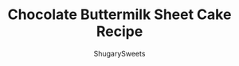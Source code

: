---
layout: ../../layouts/MarkdownPostLayout.astro
title: Chocolate Buttermilk Sheet Cake Recipe
author: ShugarySweets
pubDate: 2018-10-16
description: "Easy one bowl Chocolate Buttermilk Sheet Cake recipe. Fudgy buttermilk frosting on top! Perfect for a crowd, or freeze for later."
image_url: https://www.shugarysweets.com/wp-content/uploads/2018/05/chocolate-buttermilk-sheet-cake-3.jpg
tags: ["Cake","American"]
calories: 314
protein: 4
carbohydrates: 49
fats: 12
fiber: 2
ingredients: ["2 cups granulated sugar","1/2 cup unsweetened cocoa powder (I use Ghirardelli)","2 cups all-purpose flour","1 teaspoon baking powder","2 teaspoons baking soda","1 teaspoon kosher salt","2 large eggs","2/3 cup vegetable oil","1 cup buttermilk","1 cup hot water","1/2 cup unsalted butter","1/2 cup buttermilk","1/4 cup unsweetened cocoa powder","4 cups powdered sugar","1/4 cup sprinkles, optional, for garnish"]
serves: 24
time: "40 minutes"
prepTime: "15 minutes"
instructions: ["Preheat oven to 350 degree F. Spray half sheet pan (size approximately 18x13-inches, I use this one from Amazon) with baking spray. Set aside.","For the cake, in a large bowl, combine the sugar, cocoa, flour, baking powder, baking soda and salt. Mix until blended.","Add in the eggs, oil, buttermilk, and hot water. Whisk together until fully combined. Pour into prepared baking sheet.","Bake for 25 minutes, until edges pull away from the pan and a toothpick inserted into the center comes out clean. Remove from oven and cool.","While cake is cooling, prepare chocolate icing. In a small saucepan, combine the butter, buttermilk, and cocoa powder. Whisk until smooth over medium high heat. Bring to a boil, and remove from heat as soon as it boils.","Pour chocolate mixture into a mixing bowl and add in the powdered sugar. Beat until smooth. Pour over cake (it's okay if the cake isn't completely cooled). Add sprinkles.","Cool completely and enjoy!"]
nutrition: ["314 calories","49 grams carbohydrates","26 milligrams cholesterol","12 grams fat","2 grams fiber","4 grams protein","3 grams saturated fat","214 milligrams sodium","36 grams sugar","0 grams trans fat","7 grams unsaturated fat"]
---